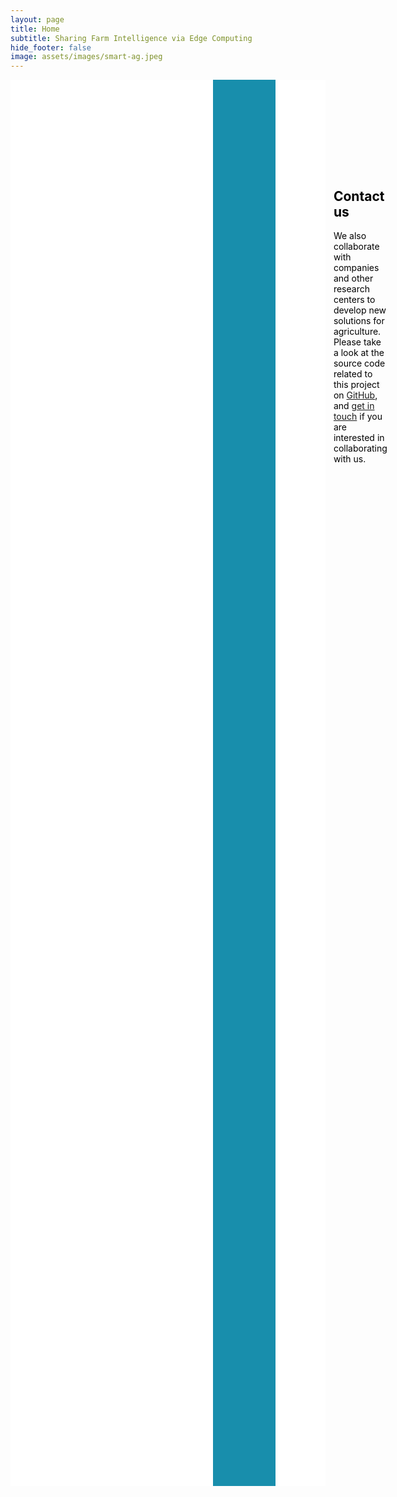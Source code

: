 ```yaml
---
layout: page
title: Home
subtitle: Sharing Farm Intelligence via Edge Computing
hide_footer: false
image: assets/images/smart-ag.jpeg
---
```

<style>
  .container {
    max-width: none !important;
  }

  .navbar > .container .navbar-brand, .container > .navbar .navbar-brand {
    margin-left: 5%;
  }

  .text {
    padding: 9rem 4.5rem;
  }

  .section {
    padding: 0px;
  }

  .container {
    margin: 0 auto;
  }

  .image-background {
    background-repeat: no-repeat;
    background-size: cover;
    padding: 0px; /* Adjust the padding as needed */
    color: white; /* Text color for legibility */
  }

  .white-background {
    background-color: white;
    background-size: cover;
    padding: 0px; /* Adjust the padding as needed */
    color: black;
  }

  .video-background {
    background-color: #188eac;
    padding: 50px; /* Adjust the padding as needed */
  }

</style>
<div class="heading-center white-background">
  <div class="columns">
    <div class="column is-two-thirds">
      <div class="text">
        <h2 class="title is-3">Welcome</h2>
        The Sharing Farm Intelligence project.

        More than 10 researchers involved in developing solutions to improve agriculture and food production in the context of climate change and population growth. The project is funded by the <a href="https://www.nsf.gov/">NSF</a>.
      </div>
    </div>
    <div class="column is-one-third">
      <div class="video-container" style="margin-right: 15%; padding-top: 3rem; padding-bottom: 3rem;">
        <iframe width="100%" height="315" src="https://www.youtube.com/embed/99mV_EAidtk?si=G4p_7kq-oBPTMIJi" title="YouTube video player" frameborder="0" allow="accelerometer; autoplay; clipboard-write; encrypted-media; gyroscope; picture-in-picture; web-share" allowfullscreen></iframe>
      </div>
    </div>
  </div>
</div>

<div class="heading-center image-background" style="background-image: url('../assets/images/gallery/members2.jpg');">
  <div class="text" style="width: 40%;">
  <h2 class="title is-3" style="color: white;">Collaboration</h2>
    The partnership between a plant science center, a remote sensing lab, and a computer science department is a unique opportunity to develop innovative solutions in the field of agriculture.
  </div>
</div>

<div class="video-background">
  
</div>

<div class="heading-center image-background" style="background-image: url('../assets/images/gallery/members.jpg'); color: black;">
  <div class="text">
    <h2 class="title is-3">Contact us</h2>
    We also collaborate with companies and other research centers to develop new solutions for agriculture. Please take a look at the source code related to this project on <a href="https://github.com/CPS-SmartFarm">GitHub</a>, and <a href="mailto:flavio.esposito@slu.edu">get in touch</a> if you are interested in collaborating with us.
  </div>
</div>


